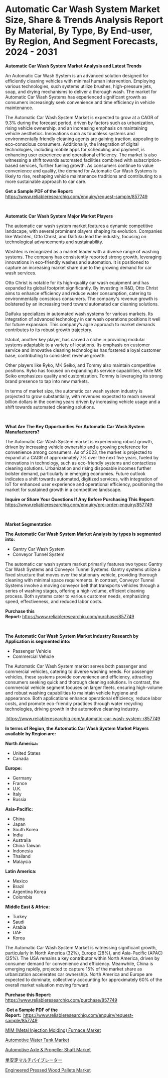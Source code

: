<p><h1>Automatic Car Wash System Market Size, Share & Trends Analysis Report By Material, By Type, By End-user, By Region, And Segment Forecasts, 2024 - 2031</h1></p><p><strong>Automatic Car Wash System Market Analysis and Latest Trends</strong></p>
<p><p>An Automatic Car Wash System is an advanced solution designed for efficiently cleaning vehicles with minimal human intervention. Employing various technologies, such systems utilize brushes, high-pressure jets, soap, and drying mechanisms to deliver a thorough wash. The market for Automatic Car Wash Systems has experienced significant growth as consumers increasingly seek convenience and time efficiency in vehicle maintenance.</p><p>The Automatic Car Wash System Market is expected to grow at a CAGR of 9.3% during the forecast period, driven by factors such as urbanization, rising vehicle ownership, and an increasing emphasis on maintaining vehicle aesthetics. Innovations such as touchless systems and environmentally friendly cleaning agents are gaining traction, appealing to eco-conscious consumers. Additionally, the integration of digital technologies, including mobile apps for scheduling and payment, is enhancing user experience and operational efficiency. The market is also witnessing a shift towards automated facilities combined with subscription-based services, further fueling growth. As consumers continue to value convenience and quality, the demand for Automatic Car Wash Systems is likely to rise, reshaping vehicle maintenance traditions and contributing to a more sustainable approach to car care.</p></p>
<p><strong>Get a Sample PDF of the Report:&nbsp;</strong> <a href="https://www.reliableresearchiq.com/enquiry/request-sample/857749?utm_campaign=101&utm_medium=2&utm_source=Github&utm_content=ia&utm_term=02112024&utm_id=automatic-car-wash-system">https://www.reliableresearchiq.com/enquiry/request-sample/857749</a></p>
<p>&nbsp;</p>
<p><strong>Automatic Car Wash System Major Market Players</strong></p>
<p><p>The automatic car wash system market features a dynamic competitive landscape, with several prominent players shaping its evolution. Companies like Washtec, Otto Christ, and Daifuku lead the industry, focusing on technological advancements and sustainability.</p><p>Washtec is recognized as a market leader with a diverse range of washing systems. The company has consistently reported strong growth, leveraging innovations in eco-friendly washes and automation. It is positioned to capture an increasing market share due to the growing demand for car wash services.</p><p>Otto Christ is notable for its high-quality car wash equipment and has expanded its global footprint significantly. By investing in R&D, Otto Christ aims to enhance efficiency and reduce water consumption, catering to environmentally conscious consumers. The company's revenue growth is bolstered by an increasing trend toward automated car cleaning solutions.</p><p>Daifuku specializes in automated wash systems for various markets. Its integration of advanced technology in car wash operations positions it well for future expansion. This company’s agile approach to market demands contributes to its robust growth trajectory.</p><p>Istobal, another key player, has carved a niche in providing modular systems adaptable to a variety of locations. Its emphasis on customer service and innovative cleaning technologies has fostered a loyal customer base, contributing to consistent revenue growth.</p><p>Other players like Ryko, MK Seiko, and Tommy also maintain competitive positions. Ryko has focused on expanding its service capabilities, while MK Seiko emphasizes quality and customization. Tommy is leveraging its strong brand presence to tap into new markets.</p><p>In terms of market size, the automatic car wash system industry is projected to grow substantially, with revenues expected to reach several billion dollars in the coming years driven by increasing vehicle usage and a shift towards automated cleaning solutions.</p></p>
<p>&nbsp;</p>
<p><strong>What Are The Key Opportunities For Automatic Car Wash System Manufacturers?</strong></p>
<p><p>The Automatic Car Wash System market is experiencing robust growth, driven by increasing vehicle ownership and a growing preference for convenience among consumers. As of 2023, the market is projected to expand at a CAGR of approximately 7% over the next five years, fueled by innovations in technology, such as eco-friendly systems and contactless cleaning solutions. Urbanization and rising disposable incomes further bolster demand, particularly in emerging economies. Future outlook indicates a shift towards automated, digitized services, with integration of IoT for enhanced user experience and operational efficiency, positioning the market for sustained growth in a competitive landscape.</p></p>
<p><strong>Inquire or Share Your Questions If Any Before Purchasing This Report:</strong> <a href="https://www.reliableresearchiq.com/enquiry/pre-order-enquiry/857749?utm_campaign=101&utm_medium=2&utm_source=Github&utm_content=ia&utm_term=02112024&utm_id=automatic-car-wash-system">https://www.reliableresearchiq.com/enquiry/pre-order-enquiry/857749</a></p>
<p>&nbsp;</p>
<p><strong>Market Segmentation</strong></p>
<p><strong>The Automatic Car Wash System Market Analysis by types is segmented into:</strong></p>
<p><ul><li>Gantry Car Wash System</li><li>Conveyor Tunnel System</li></ul></p>
<p><p>The automatic car wash system market primarily features two types: Gantry Car Wash Systems and Conveyor Tunnel Systems. Gantry systems utilize a fixed structure that moves over the stationary vehicle, providing thorough cleaning with minimal space requirements. In contrast, Conveyor Tunnel Systems involve a moving conveyor belt that transports vehicles through a series of washing stages, offering a high-volume, efficient cleaning process. Both systems cater to various customer needs, emphasizing speed, effectiveness, and reduced labor costs.</p></p>
<p><strong>Purchase this Report:&nbsp;</strong><a href="https://www.reliableresearchiq.com/purchase/857749?utm_campaign=101&utm_medium=2&utm_source=Github&utm_content=ia&utm_term=02112024&utm_id=automatic-car-wash-system">https://www.reliableresearchiq.com/purchase/857749</a></p>
<p>&nbsp;</p>
<p><strong>The Automatic Car Wash System Market Industry Research by Application is segmented into:</strong></p>
<p><ul><li>Passenger Vehicle</li><li>Commercial Vehicle</li></ul></p>
<p><p>The Automatic Car Wash System market serves both passenger and commercial vehicles, catering to diverse washing needs. For passenger vehicles, these systems provide convenience and efficiency, attracting consumers seeking quick and thorough cleaning solutions. In contrast, the commercial vehicle segment focuses on larger fleets, ensuring high-volume and robust washing capabilities to maintain vehicle hygiene and appearance. Both applications enhance operational efficiency, reduce labor costs, and promote eco-friendly practices through water recycling technologies, driving growth in the automotive cleaning industry.</p></p>
<p><a href="https://www.reliableresearchiq.com/automatic-car-wash-system-r857749?utm_campaign=101&utm_medium=2&utm_source=Github&utm_content=ia&utm_term=02112024&utm_id=automatic-car-wash-system">&nbsp;https://www.reliableresearchiq.com/automatic-car-wash-system-r857749</a></p>
<p><strong>In terms of Region, the Automatic Car Wash System Market Players available by Region are:</strong></p>
<p>
    <p> <strong> North America: </strong>
        <ul>
            <li>United States</li>
            <li>Canada</li>
        </ul>
        </p> 
    <p> <strong> Europe: </strong>
        <ul>
            <li>Germany</li>
            <li>France</li>
            <li>U.K.</li>
            <li>Italy</li>
            <li>Russia</li>
        </ul>
        </p> 
    <p> <strong> Asia-Pacific: </strong>
        <ul>
            <li>China</li>
            <li>Japan</li>
            <li>South Korea</li>
            <li>India</li>
            <li>Australia</li>
            <li>China Taiwan</li>
            <li>Indonesia</li>
            <li>Thailand</li>
            <li>Malaysia</li>
        </ul>
        </p> 
    <p> <strong> Latin America: </strong>
        <ul>
            <li>Mexico</li>
            <li>Brazil</li>
            <li>Argentina Korea</li>
            <li>Colombia</li>
        </ul>
        </p> 
    <p> <strong> Middle East & Africa: </strong>
        <ul>
            <li>Turkey</li>
            <li>Saudi</li>
            <li>Arabia</li>
            <li>UAE</li>
            <li>Korea</li>
        </ul>
    </p>
    </p>
<p><p>The Automatic Car Wash System Market is witnessing significant growth, particularly in North America (32%), Europe (28%), and Asia-Pacific (APAC) (25%). The USA remains a key contributor within North America, driven by consumer demand for convenience and efficiency. Meanwhile, China is emerging rapidly, projected to capture 15% of the market share as urbanization accelerates car ownership. North America and Europe are expected to dominate, collectively accounting for approximately 60% of the overall market valuation moving forward.</p></p>
<p><strong>Purchase this Report: </strong><a href="https://www.reliableresearchiq.com/purchase/857749?utm_campaign=101&utm_medium=2&utm_source=Github&utm_content=ia&utm_term=02112024&utm_id=automatic-car-wash-system">https://www.reliableresearchiq.com/purchase/857749</a></p>
<p>&nbsp;<strong>Get a Sample PDF of the Report:&nbsp;&nbsp;</strong><a href="https://www.reliableresearchiq.com/enquiry/request-sample/857749?utm_campaign=101&utm_medium=2&utm_source=Github&utm_content=ia&utm_term=02112024&utm_id=automatic-car-wash-system">https://www.reliableresearchiq.com/enquiry/request-sample/857749</a></p>
<p><strong></strong></p>
<p><p><a href="https://issuu.com/reportprime-2/docs/mim-metal-injection-molding-furnace_0c95603e1cd566?utm_campaign=101&utm_medium=2&utm_source=Github&utm_content=ia&utm_term=02112024&utm_id=automatic-car-wash-system">MIM (Metal Injection Molding) Furnace Market</a></p><p><a href="https://github.com/ellenqyqdyches/Market-Research-Report-List-1/blob/main/automotive-water-tank-market.md?utm_campaign=101&utm_medium=2&utm_source=Github&utm_content=ia&utm_term=02112024&utm_id=automatic-car-wash-system">Automotive Water Tank Market</a></p><p><a href="https://github.com/cleora2ime/Market-Research-Report-List-1/blob/main/automotive-axle-propeller-shaft-market.md?utm_campaign=101&utm_medium=2&utm_source=Github&utm_content=ia&utm_term=02112024&utm_id=automatic-car-wash-system">Automotive Axle & Propeller Shaft Market</a></p><p><a href="https://github.com/lababdou/Market-Research-Report-List-6/blob/main/413217521503.md?utm_campaign=101&utm_medium=2&utm_source=Github&utm_content=ia&utm_term=02112024&utm_id=automatic-car-wash-system">単安定マルチバイブレーター</a></p><p><a href="https://www.linkedin.com/pulse/insights-engineered-pressed-wood-pallets-market-players-size-zlotf?utm_campaign=101&utm_medium=2&utm_source=Github&utm_content=ia&utm_term=02112024&utm_id=automatic-car-wash-system">Engineered Pressed Wood Pallets Market</a></p></p>